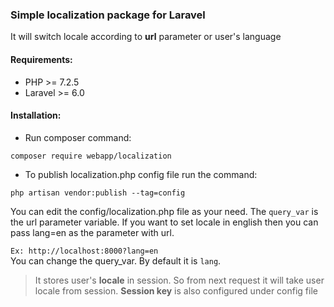 ### Simple localization package for Laravel

It will switch locale according to **url** parameter or user's language

#### Requirements:
* PHP >= 7.2.5
* Laravel >= 6.0
#### Installation:
* Run composer command:
```
composer require webapp/localization
```
* To publish localization.php config file run the command:
```
php artisan vendor:publish --tag=config
```
You can edit the config/localization.php file as your need. The `query_var` is the url parameter variable. If you want to set locale in english then you can pass lang=en as the parameter with url.

`Ex: http://localhost:8000?lang=en`<br>
You can change the query_var. By default it is `lang`.<br>
>It stores user's **locale** in session. So from next request it will take user locale from session. **Session key** is also configured under config file
